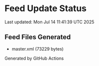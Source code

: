# Feed Update Status
Last updated: Mon Jul 14 11:41:39 UTC 2025

## Feed Files Generated
- master.xml (73229 bytes)

Generated by GitHub Actions
